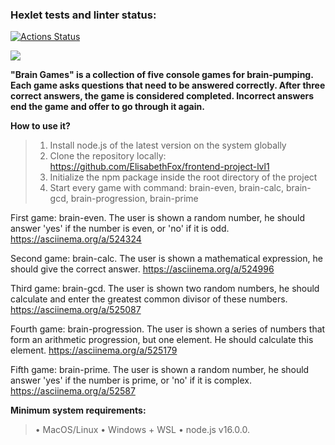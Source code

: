 ### Hexlet tests and linter status:

[![Actions Status](https://github.com/ElisabethFox/frontend-project-lvl1/workflows/hexlet-check/badge.svg)](https://github.com/ElisabethFox/frontend-project-lvl1/actions)

<a href="https://codeclimate.com/github/ElisabethFox/frontend-project-lvl1/maintainability"><img src="https://api.codeclimate.com/v1/badges/9adab8822057a74866b9/maintainability" /></a>

**"Brain Games" is a collection of five console games for brain-pumping. Each game asks questions that need to be answered correctly. After three correct answers, the game is considered completed. Incorrect answers end the game and offer to go through it again.**

**How to use it?**

> 1.  Install node.js of the latest version on the system globally
> 2.  Clone the repository locally: https://github.com/ElisabethFox/frontend-project-lvl1
> 3.  Initialize the npm package inside the root directory of the project
> 4.  Start every game with command: brain-even, brain-calc, brain-gcd, brain-progression, brain-prime

First game: brain-even. The user is shown a random number, he should answer 'yes' if the number is even, or 'no' if it is odd. https://asciinema.org/a/524324

Second game: brain-calc. The user is shown a mathematical expression, he should give the correct answer. https://asciinema.org/a/524996

Third game: brain-gcd. The user is shown two random numbers, he should calculate and enter the greatest common divisor of these numbers. https://asciinema.org/a/525087

Fourth game: brain-progression. The user is shown a series of numbers that form an arithmetic progression, but one element. He should calculate this element. https://asciinema.org/a/525179

Fifth game: brain-prime. The user is shown a random number, he should answer 'yes' if the number is prime, or 'no' if it is complex. https://asciinema.org/a/52587

**Minimum system requirements:**

> • MacOS/Linux
> • Windows + WSL
> • node.js v16.0.0.
